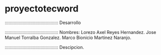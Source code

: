 # proyectotecword
::::::::::::::::::::::::::::::::::::::::::
Desarrollo

::::::::::::::::::::::::::::::::::::::::::
Nombres:
Lorezo Axel Reyes Hernandez.
Jose Manuel Torralba Gonzalez.
Marco Bionicio Martinez Naranjo.


::::::::::::::::::::::::::::::::::::::::::
Descipcion.
